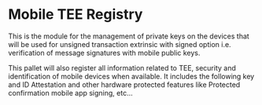 # Mobile TEE Registry

This is the module for the management of private keys on the devices that will be used for unsigned transaction extrinsic with signed option i.e. verification of message signatures with mobile public keys. 

This pallet will also register all information related to TEE, security and identification of mobile devices when available. It includes the following  key and ID Attestation and other hardware protected  features like  Protected confirmation mobile app signing, etc...

